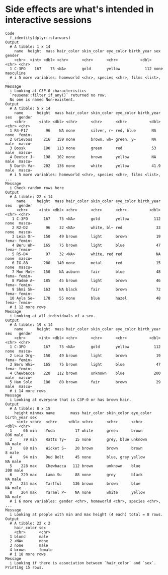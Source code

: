 # Side effects are what's intended in interactive sessions

    Code
      f_identity(dplyr::starwars)
    Output
      # A tibble: 1 x 14
        name  height  mass hair_color skin_color eye_color birth_year sex   gender   
        <chr>  <int> <dbl> <chr>      <chr>      <chr>          <dbl> <chr> <chr>    
      1 C-3PO    167    75 <NA>       gold       yellow           112 none  masculine
      # i 5 more variables: homeworld <chr>, species <chr>, films <list>, ...
    Message
      i Looking at C3P-0 characteristics
      `reuseme::filter_if_any()` returned no row.
      No one is named Non-existent.
    Output
      # A tibble: 5 x 14
        name      height  mass hair_color skin_color eye_color birth_year sex   gender
        <chr>      <int> <dbl> <chr>      <chr>      <chr>          <dbl> <chr> <chr> 
      1 R4-P17        96    NA none       silver, r~ red, blue       NA   none  femin~
      2 Grievous     216   159 none       brown, wh~ green, y~       NA   male  mascu~
      3 Bossk        190   113 none       green      red             53   male  mascu~
      4 Dexter J~    198   102 none       brown      yellow          NA   male  mascu~
      5 Darth Va~    202   136 none       white      yellow          41.9 male  mascu~
      # i 5 more variables: homeworld <chr>, species <chr>, films <list>, ...
    Message
      i Check random rows here
    Output
      # A tibble: 22 x 14
         name     height  mass hair_color skin_color eye_color birth_year sex   gender
         <chr>     <int> <dbl> <chr>      <chr>      <chr>          <dbl> <chr> <chr> 
       1 C-3PO       167    75 <NA>       gold       yellow           112 none  mascu~
       2 R2-D2        96    32 <NA>       white, bl~ red               33 none  mascu~
       3 Leia Or~    150    49 brown      light      brown             19 fema~ femin~
       4 Beru Wh~    165    75 brown      light      blue              47 fema~ femin~
       5 R5-D4        97    32 <NA>       white, red red               NA none  mascu~
       6 IG-88       200   140 none       metal      red               15 none  mascu~
       7 Mon Mot~    150    NA auburn     fair       blue              48 fema~ femin~
       8 Padmé A~    185    45 brown      light      brown             46 fema~ femin~
       9 Shmi Sk~    163    NA black      fair       brown             72 fema~ femin~
      10 Ayla Se~    178    55 none       blue       hazel             48 fema~ femin~
      # i 12 more rows
    Message
      i Looking at all individuals of a sex.
    Output
      # A tibble: 19 x 14
        name      height  mass hair_color skin_color eye_color birth_year sex   gender
        <chr>      <int> <dbl> <chr>      <chr>      <chr>          <dbl> <chr> <chr> 
      1 C-3PO        167    75 <NA>       gold       yellow           112 none  mascu~
      2 Leia Org~    150    49 brown      light      brown             19 fema~ femin~
      3 Beru Whi~    165    75 brown      light      blue              47 fema~ femin~
      4 Chewbacca    228   112 brown      unknown    blue             200 male  mascu~
      5 Han Solo     180    80 brown      fair       brown             29 male  mascu~
      # i 14 more rows
    Message
      i Looking at everyone that is C3P-0 or has brown hair.
    Output
      # A tibble: 8 x 15
        height minmax name       mass hair_color skin_color eye_color birth_year sex  
         <int> <chr>  <chr>     <dbl> <chr>      <chr>      <chr>          <dbl> <chr>
      1     66 min    Yoda         17 white      green      brown            896 male 
      2     79 min    Ratts Ty~    15 none       grey, blue unknown           NA male 
      3     88 min    Wicket S~    20 brown      brown      brown              8 male 
      4     94 min    Dud Bolt     45 none       blue, grey yellow            NA male 
      5    228 max    Chewbacca   112 brown      unknown    blue             200 male 
      6    229 max    Lama Su      88 none       grey       black             NA male 
      7    234 max    Tarfful     136 brown      brown      blue              NA male 
      8    264 max    Yarael P~    NA none       white      yellow            NA male 
      # i 6 more variables: gender <chr>, homeworld <chr>, species <chr>, ...
    Message
      i Looking at people with min and max height (4 each) total = 8 rows.
    Output
      # A tibble: 22 x 2
        hair_color sex   
        <chr>      <chr> 
      1 blond      male  
      2 <NA>       none  
      3 none       male  
      4 brown      female
      # i 18 more rows
    Message
      i Looking if there is association between `hair_color` and `sex`. Printing 15 rows.

